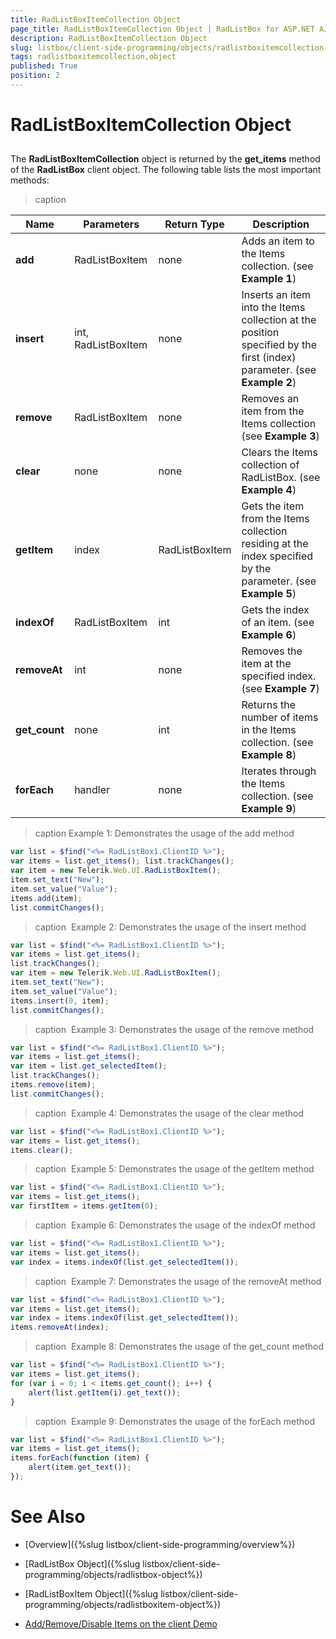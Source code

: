 ```yaml
---
title: RadListBoxItemCollection Object
page_title: RadListBoxItemCollection Object | RadListBox for ASP.NET AJAX Documentation
description: RadListBoxItemCollection Object
slug: listbox/client-side-programming/objects/radlistboxitemcollection-object
tags: radlistboxitemcollection,object
published: True
position: 2
---
```


# RadListBoxItemCollection Object

## 

The **RadListBoxItemCollection** object is returned by the **get_items** method of the **RadListBox** client object. The following table lists the most important methods:

>caption   

| Name | Parameters | Return Type | Description |
| ------ | ------ | ------ | ------ |
| **add** |RadListBoxItem|none|Adds an item to the Items collection. (see **Example 1**)|
|  **insert**  | int, RadListBoxItem | none | Inserts an item into the Items collection at the position specified by the first (index) parameter. (see **Example 2**) |
|  **remove**  | RadListBoxItem | none | Removes an item from the Items collection (see **Example 3**) |
|  **clear**  | none | none | Clears the Items collection of RadListBox. (see **Example 4**)|
|  **getItem**  | index | RadListBoxItem | Gets the item from the Items collection residing at the index specified by the parameter. (see **Example 5**)|
|  **indexOf**  | RadListBoxItem | int | Gets the index of an item. (see **Example 6**) |
|  **removeAt**  | int | none | Removes the item at the specified index. (see **Example 7**) |
|  **get_count**  | none | int | Returns the number of items in the Items collection. (see **Example 8**)|
|  **forEach**  | handler | none | Iterates through the Items collection. (see **Example 9**) |


>caption Example 1: Demonstrates the usage of the add method
````JavaScript	
var list = $find("<%= RadListBox1.ClientID %>"); 
var items = list.get_items(); list.trackChanges();
var item = new Telerik.Web.UI.RadListBoxItem();
item.set_text("New");
item.set_value("Value");
items.add(item); 
list.commitChanges();	
````

>caption  Example 2: Demonstrates the usage of the insert method
````JavaScript	
var list = $find("<%= RadListBox1.ClientID %>");
var items = list.get_items();
list.trackChanges();
var item = new Telerik.Web.UI.RadListBoxItem();
item.set_text("New");
item.set_value("Value");
items.insert(0, item); 
list.commitChanges();	
````


>caption  Example 3: Demonstrates the usage of the remove method
````JavaScript	
var list = $find("<%= RadListBox1.ClientID %>");
var items = list.get_items();
var item = list.get_selectedItem();
list.trackChanges();
items.remove(item);
list.commitChanges();	
````

>caption  Example 4: Demonstrates the usage of the clear method
````JavaScript	
var list = $find("<%= RadListBox1.ClientID %>");
var items = list.get_items(); 
items.clear();	
````

>caption  Example 5: Demonstrates the usage of the getItem method
````JavaScript	
var list = $find("<%= RadListBox1.ClientID %>");
var items = list.get_items(); 
var firstItem = items.getItem(0);	
````

>caption  Example 6: Demonstrates the usage of the indexOf method
````JavaScript	
var list = $find("<%= RadListBox1.ClientID %>");
var items = list.get_items(); 
var index = items.indexOf(list.get_selectedItem());	
````

>caption  Example 7: Demonstrates the usage of the removeAt method
````JavaScript	
var list = $find("<%= RadListBox1.ClientID %>");
var items = list.get_items();
var index = items.indexOf(list.get_selectedItem()); 
items.removeAt(index);	
````

>caption  Example 8: Demonstrates the usage of the get_count method
````JavaScript	
var list = $find("<%= RadListBox1.ClientID %>");
var items = list.get_items();
for (var i = 0; i < items.get_count(); i++) {
	alert(list.getItem(i).get_text()); 
}	
````

>caption  Example 9: Demonstrates the usage of the forEach method
````JavaScript	
var list = $find("<%= RadListBox1.ClientID %>");
var items = list.get_items();
items.forEach(function (item) {
	alert(item.get_text());
});	

````

# See Also

 * [Overview]({%slug listbox/client-side-programming/overview%})

 * [RadListBox Object]({%slug listbox/client-side-programming/objects/radlistbox-object%})

 * [RadListBoxItem Object]({%slug listbox/client-side-programming/objects/radlistboxitem-object%})

 * [Add/Remove/Disable Items on the client Demo](https://demos.telerik.com/aspnet-ajax/listbox/examples/clientside/addremovedisable/defaultcs.aspx)
